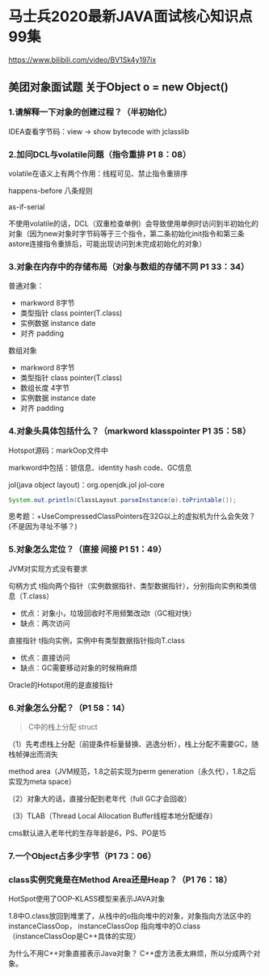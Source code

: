 # 马士兵2020最新JAVA面试核心知识点99集

https://www.bilibili.com/video/BV1Sk4y197ix

## 美团对象面试题 关于Object o = new Object()

### 1.请解释一下对象的创建过程？（半初始化）

IDEA查看字节码：view -> show bytecode with jclasslib

### 2.加问DCL与volatile问题（指令重排 P1 8：08）

volatile在语义上有两个作用：线程可见、禁止指令重排序

happens-before 八条规则

as-if-serial 

不使用volatile的话，DCL（双重检查单例）会导致使用单例时访问到半初始化的对象（因为new对象时字节码等于三个指令，第二条初始化init指令和第三条astore连接指令重排后，可能出现访问到未完成初始化的对象）

### 3.对象在内存中的存储布局（对象与数组的存储不同 P1 33：34）

普通对象：

- markword 8字节
- 类型指针 class pointer(T.class)
- 实例数据 instance date
- 对齐 padding

数组对象

- markword 8字节
- 类型指针 class pointer(T.class)
- 数组长度 4字节
- 实例数据 instance date
- 对齐 padding

### 4.对象头具体包括什么？（markword klasspointer P1 35：58）

Hotspot源码：markOop文件中

markword中包括：锁信息、identity hash code、GC信息

jol(java object layout)：org.openjdk.jol jol-core

```java
System.out.println(ClassLayout.parseInstance(o).toPrintable());
```

思考题：+UseCompressedClassPointers在32G以上的虚拟机为什么会失效？(不是因为寻址不够？)

### 5.对象怎么定位？（直接 间接 P1 51：49）

JVM对实现方式没有要求

句柄方式 t指向两个指针（实例数据指针、类型数据指针），分别指向实例和类信息（T.class）

- 优点：对象小，垃圾回收时不用频繁改动t（GC相对快）
- 缺点：两次访问

直接指针 t指向实例，实例中有类型数据指针指向T.class

- 优点：直接访问
- 缺点：GC需要移动对象的时候稍麻烦

Oracle的Hotspot用的是直接指针

### 6.对象怎么分配？（P1 58：14）

> C中的栈上分配 struct

（1）先考虑栈上分配（前提条件标量替换、逃逸分析），栈上分配不需要GC，随栈帧弹出而消失

method area（JVM规范，1.8之前实现为perm generation（永久代），1.8之后实现为meta space）

（2）对象大的话，直接分配到老年代（full GC才会回收）

（3）TLAB（Thread Local Allocation Buffer线程本地分配缓存）

cms默认进入老年代的生存年龄是6，PS、PO是15

### 7.一个Object占多少字节（P1 73：06）

### class实例究竟是在Method Area还是Heap？（P1 76：18）

HotSpot使用了OOP-KLASS模型来表示JAVA对象

1.8中O.class放回到堆里了，从栈中的o指向堆中的对象，对象指向方法区中的instanceClassOop， instanceClassOop 指向堆中的O.class（instanceClassOop是C++具体的实现）

为什么不用C++对象直接表示Java对象？
C++虚方法表太麻烦，所以分成两个对象。




